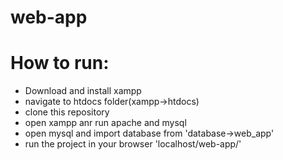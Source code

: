 # web-app
# How to run:
- Download and install xampp
- navigate to htdocs folder(xampp->htdocs)
- clone this repository
- open xampp anr run apache and mysql
- open mysql and import database from 'database->web_app'
- run the project in your browser 'localhost/web-app/'
